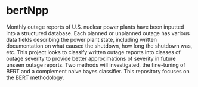 # bertNpp
Monthly outage reports of U.S. nuclear power plants have been inputted into a structured database. Each planned or unplanned outage has various data fields describing the power plant state, including written documentation on what caused the shutdown, how long the shutdown was, etc. This project looks to classify written outage reports into classes of outage severity to provide better approximations of severity in future unseen outage reports. Two methods will investigated, the fine-tuning of BERT and a complement naive bayes classifier. This repository focuses on the BERT methodology.
